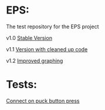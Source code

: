 # EPS:

The test repository for the EPS project

v1.0
<a href="eps.html">Stable Version</a>

v1.1
<a href="eps001.html">Version with cleaned up code</a>

v1.2
<a href="eps002.html">Improved graphing</a>

# Tests:

<a href="button.html">Connect on puck button press</a>

